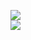 [![](https://img.shields.io/badge/Made%20With-Github%20Spray-lightgrey.svg?style=for-the-badge&logo=github)](https://github.com/Annihil/github-spray#5734)  
[![](https://i.imgur.com/2DrTn0Z.gif)](https://github.com/Annihil/github-spray)